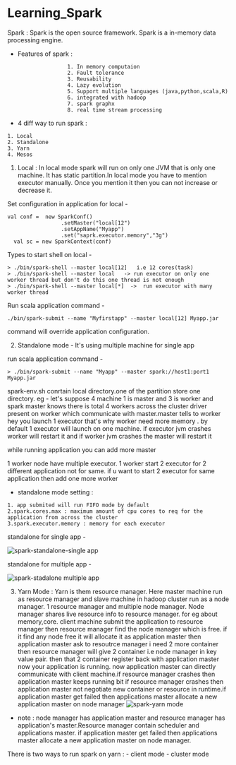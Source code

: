 # Learning_Spark


Spark : Spark is the open source framework. Spark is a in-memory data processing engine.

- Features of spark :
```
                   1. In memory computaion
                   2. Fault tolerance
                   3. Reusability
                   4. Lazy evolution
                   5. Support multiple languages (java,python,scala,R)
                   6. integrated with hadoop
                   7. spark graphx
                   8. real time stream processing
```                
 - 4 diff way to run spark :
 ```
 1. Local
 2. Standalone
 3. Yarn
 4. Mesos
 ```
 1. Local : 
            In local mode spark will run on only one JVM that is only one machine. It has static partition.In local mode you have to mention executor manually. Once you mention it then you can not increase or decrease it.
 
Set configuration in application for local -
```
val conf =  new SparkConf()
			     .setMaster("local[12")
			     .setAppName("Myapp")
			     .set("saprk.executor.memory","3g")
  val sc = new SparkContext(conf)
 ```
            
Types to start shell on local - 
```
> ./bin/spark-shell --master local[12]   i.e 12 cores(task)
> ./bin/spark-shell --master local   -> run executor on only one worker thread but don't do this one thread is not enough
> ./bin/spark-shell --master local[*]  ->  run executor with many worker thread
``` 
Run scala application command - 
```
./bin/spark-submit --name "Myfirstapp" --master local[12] Myapp.jar
```
command will override application configuration.
 
2. Standalone mode - 
                    It's using multiple machine for single app
                    
run scala application command - 
```
> ./bin/spark-submit --name "Myapp" --master spark://host1:port1 Myapp.jar
 ```                    
spark-env.sh conrtain local directory.one of the partition store one  directory.
eg - let's suppose 4 machine 1 is master and 3 is worker and spark master knows there is total 4 workers across the cluster
driver present on worker which communicate with master.master tells to worker hey you launch 1 executor that's why worker need more memory . by default 1 executor will launch on one machine.
if executor jvm crashes worker will restart it and if worker jvm crashes the master will restart it

while running application you can add more master

1 worker node have multiple executor. 1 worker start 2 executor for 2 different application not for same. if u want to start 2 executor for same application then add one more worker
- standalone mode setting :
```
1. app submited will run FIFO mode by default
2.spark.cores.max : maximum amount of cpu cores to req for the application from across the cluster
3.spark.executor.memory : memory for each executor
```
standalone for single app - 

![spark-standalone-single app](https://user-images.githubusercontent.com/53288566/72234482-4211a880-35f3-11ea-8b6a-a083b08be069.png)

standalone for multiple app - 

![spark-stadalone multiple app](https://user-images.githubusercontent.com/53288566/72234546-91f06f80-35f3-11ea-8e70-b3b6c7643563.png)


3. Yarn Mode :
		Yarn is them resource manager. Here master machine run as resource manager and slave machine in hadoop cluster run as a node manager. 1 resource manager and multiple node manager. Node manager shares live resource info to resource manager. for eg about memory,core.
   	client machine submit the application to resource manager then resource manager find the node manager which is free. if it find any node free it will allocate it as application master then application master ask to resoutrce manager i need 2 more container then resource manager will give 2 container i.e node manager in key value pair. then that 2 container register back with application master now your application is running. now application master can directly communicate with client machine.if resource manager crashes then application master keeps running bit if resource manager crashes then application master not negotiate new container or resource in runtime.if application master get failed then applications master allocate a new application master on node manager
![spark-yarn mode](https://user-images.githubusercontent.com/53288566/72234278-35408500-35f2-11ea-828e-854f3337ca28.png)

- note : node manager has application master and resource manager has application's master.Resource manager contain scheduler and applications master. if application master get failed then applications master allocate a new application master on node manager.

There is two ways to run spark on yarn :
					- client mode
				        - cluster mode




            




